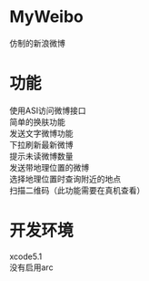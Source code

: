 MyWeibo
=======

仿制的新浪微博

功能
=======
使用ASI访问微博接口 <br>
简单的换肤功能 <br>
发送文字微博功能 <br>
下拉刷新最新微博 <br>
提示未读微博数量 <br>
发送带地理位置的微博<br>
选择地理位置时查询附近的地点<br>
扫描二维码（此功能需要在真机查看）<br>

开发环境
=======
xcode5.1<br>
没有启用arc
